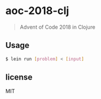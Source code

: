 # aoc-2018-clj

> Advent of Code 2018 in Clojure

## Usage

```sh
$ lein run [problem] < [input]
```

## license

MIT
